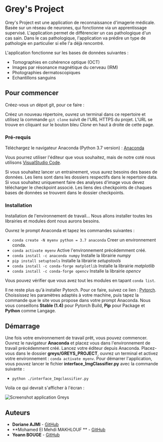 # Grey's Project

Grey's Project est une application de reconnaissance d'imagerie médicale. Basée sur un réseau de neurones, qui fonctionne via un apprentissage supervisé. L'application permet de différencier un cas pathologique d'un cas sain. Dans le cas pathologique, l'application va prédire un type de pathologie en particulier si elle l'a déjà rencontré.

L'application fonctionne sur les bases de données suivantes : 
* Tomographies en cohérence optique (OCT)
* Images par résonance magnétique du cerveau (IRM)
* Photographies dermatoscopiques 
* Echantillons sanguins


## Pour commencer

Créez-vous un dépot git, pour ce faire : 

Créez un nouveau répertoire, ouvrez un terminal dans ce repertoire et utilisez la commande ``git clone`` suivit de l'URL HTTPS du projet. 
L'URL se trouve en cliquant sur le bouton bleu _Clone_ en haut à droite de cette page. 

### Pré-requis

Téléchargez le navigateur Anaconda (Python 3.7 version) : [Anaconda](https://www.anaconda.com/distribution/) 

Vous pourrez utiliser l'éditeur que vous souhaitez, mais de notre coté nous utilisons [VisualStudio Code](https://code.visualstudio.com/).

Si vous souhaitez lancer un entrainement, vous aurez besoins des bases de données. Les liens sont dans les dossiers respectifs dans le repertoire data. 
Si vous souhaitez uniquement faire des analyses d'image vous devez télécharger le checkpoint associé. Les liens des checkpoints de chaques bases de données se trouvent dans le dossier checkpoints.  

### Installation

Installation de l'environnement de travail... 
Nous allons installer toutes les librairies et modules dont nous aurons besoins. 

Ouvrez le prompt Anaconda et tapez les commandes suivantes : 

- ``conda create -N myenv python = 3.7 anaconda`` Creer un environnement conda. 
- ``conda activate myenv`` Active l'environnement précédemment créé. 
- ``conda install -c anaconda numpy`` Installe la librairie _numpy_
- ``pip install setuptools`` Installe la librairie _setupstools_
- ``conda install -c conda-forge matplotlib`` Installe la librairie _matplotlib_
- ``conda install -c conda-forge opencv`` Installe la librairie _opencv_

Vous pouvez vérifier que vous avez tout les modules en tapant ``conda list``.

Il ne reste plus qu'à installer Pytorch. Pour ce faire, suivez ce lien : [Pytorch](https://pytorch.org/get-started/locally/).
Choississez les paramètres adaptés à votre machine, puis tapez la commande que le site vous propose dans votre prompt Anaconda. 
Nous vous conseillons **Stable (1.4)** pour Pytorch Build, **Pip** pour Package et **Python** comme Langage.  


## Démarrage

Une fois votre environnement de travail prêt, vous pouvez commencer. 
Ouvrez le navigateur **Anaconda** et placez vous dans l'environnement de travail précédemment créé. Lancez votre éditeur depuis Anaconda. 
Placez-vous dans le dossier **greys/GREYS_PROJECT**, ouvrez un terminal et activez votre environnement : ``conda activate myenv``.
Pour démarrer l'application, vous pouvez lancer le fichier **interface_ImgClassifier.py** avec la commande suivante : 
- ``python ./interface_Imgclassifier.py``

Voila ce qui devrait s'afficher à l'écran : 

![Screenshot application Greys](https://drive.google.com/open?id=1qFojj_rPtSn1j36NG-kH8pGNeZP8EA5q)

## Auteurs

- **Doriane AJMI** - [GitHub](https://forge.univ-lyon1.fr/p1616047) 
- **Mohamed El Mehdi MAKHLOUF ** - [GitHub](https://forge.univ-lyon1.fr/p1808420)
- **Yoann BOUGE** - [GitHub](https://forge.univ-lyon1.fr/p1711842)
